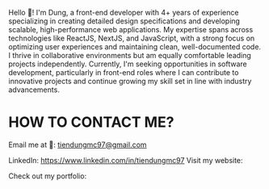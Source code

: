 Hello 👋!
I'm Dung, a front-end developer with 4+ years of experience specializing in creating detailed design specifications and developing scalable, high-performance web applications. My expertise spans across technologies like ReactJS, NextJS, and JavaScript, with a strong focus on optimizing user experiences and maintaining clean, well-documented code. I thrive in collaborative environments but am equally comfortable leading projects independently. Currently, I'm seeking opportunities in software development, particularly in front-end roles where I can contribute to innovative projects and continue growing my skill set in line with industry advancements.

# HOW TO CONTACT ME?
Email me at 📧: tiendungmc97@gmail.com

LinkedIn: https://www.linkedin.com/in/tiendungmc97
Visit my website: 

Check out my portfolio: 

